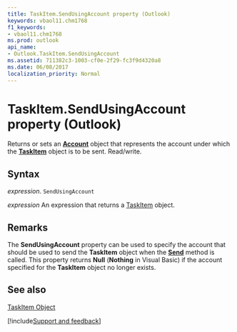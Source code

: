 ```yaml
---
title: TaskItem.SendUsingAccount property (Outlook)
keywords: vbaol11.chm1768
f1_keywords:
- vbaol11.chm1768
ms.prod: outlook
api_name:
- Outlook.TaskItem.SendUsingAccount
ms.assetid: 711382c3-1003-cf0e-2f29-fc3f9d4320a8
ms.date: 06/08/2017
localization_priority: Normal
---
```



# TaskItem.SendUsingAccount property (Outlook)

Returns or sets an  **[Account](Outlook.Account.md)** object that represents the account under which the **[TaskItem](Outlook.TaskItem.md)** object is to be sent. Read/write.


## Syntax

_expression_. `SendUsingAccount`

 _expression_ An expression that returns a [TaskItem](Outlook.TaskItem.md) object.


## Remarks

The  **SendUsingAccount** property can be used to specify the account that should be used to send the **TaskItem** object when the **[Send](Outlook.TaskItem.Send(method).md)** method is called. This property returns **Null** (**Nothing** in Visual Basic) if the account specified for the **TaskItem** object no longer exists.


## See also


[TaskItem Object](Outlook.TaskItem.md)

[!include[Support and feedback](~/includes/feedback-boilerplate.md)]